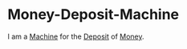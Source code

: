 # Money-Deposit-Machine

I am a [Machine](200400000.md) for the [Deposit](404.md) of [Money](6666.md).

